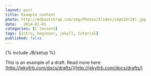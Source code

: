 ```yaml
---
layout: post
title: Example content
photo: http://mdbootstrap.com/img/Photos/Slides/img%20(28).jpg
date:   2014-01-01
categories: [C-lessons]
tags: [intro, beginner, jekyll, tutorial]
published: false
---
```

{% include JB/setup %}


This is an example of a draft. Read more here: [http://jekyllrb.com/docs/drafts/](http://jekyllrb.com/docs/drafts/)
